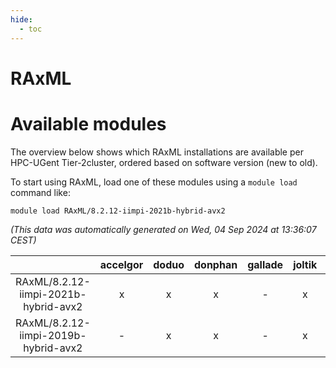 ```yaml
---
hide:
  - toc
---
```


RAxML
=====

# Available modules


The overview below shows which RAxML installations are available per HPC-UGent Tier-2cluster, ordered based on software version (new to old).

To start using RAxML, load one of these modules using a `module load` command like:

```shell
module load RAxML/8.2.12-iimpi-2021b-hybrid-avx2
```

*(This data was automatically generated on Wed, 04 Sep 2024 at 13:36:07 CEST)*  

| |accelgor|doduo|donphan|gallade|joltik|shinx|skitty|
| :---: | :---: | :---: | :---: | :---: | :---: | :---: | :---: |
|RAxML/8.2.12-iimpi-2021b-hybrid-avx2|x|x|x|-|x|-|x|
|RAxML/8.2.12-iimpi-2019b-hybrid-avx2|-|x|x|-|x|-|x|
